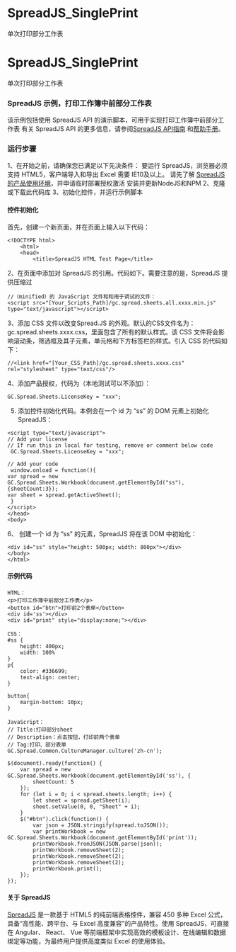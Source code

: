 # SpreadJS_SinglePrint
单次打印部分工作表

# SpreadJS_SinglePrint
单次打印部分工作表

### SpreadJS 示例，打印工作簿中前部分工作表
该示例包括使用 SpreadJS API 的演示脚本，可用于实现打印工作簿中前部分工作表
有关 SpreadJS API 的更多信息，请参阅[SpreadJS API指南]( https://demo.grapecity.com.cn/spreadjs/help/api/) 和[帮助手册]( https://help.grapecity.com.cn/pages/viewpage.action?pageId=5963808)。

### 运行步骤
1、在开始之前，请确保您已满足以下先决条件：
要运行 SpreadJS，浏览器必须支持 HTML5，客户端导入和导出 Excel 需要 IE10及以上。
请先了解 [SpreadJS 的产品使用环境]( https://www.grapecity.com.cn/developer/spreadjs/selection-guide/product-use-environment)，并申请临时部署授权激活
安装并更新NodeJS和NPM
2、克隆或下载此代码库
3、初始化控件，并运行示例脚本
#### 控件初始化
首先，创建一个新页面，并在页面上输入以下代码：
```
<!DOCTYPE html>
    <html>
    <head>
        <title>SpreadJS HTML Test Page</title>
```
2、在页面中添加对 SpreadJS 的引用。代码如下。需要注意的是，SpreadJS 提供压缩过
```
//（minified）的 JavaScript 文件和和用于调试的文件：
<script src="[Your_Scripts_Path]/gc.spread.sheets.all.xxxx.min.js" type="text/javascript"></script>
```
3、添加 CSS 文件以改变Spread.JS 的外观。默认的CSS文件名为： 
gc.spread.sheets.xxxx.css，里面包含了所有的默认样式。该 CSS 文件将会影响滚动条，筛选框及其子元素，单元格和下方标签栏的样式。引入 CSS 的代码如下：
```
//<link href="[Your_CSS_Path]/gc.spread.sheets.xxxx.css" rel="stylesheet" type="text/css"/>
```
4、添加产品授权，代码为（本地测试可以不添加）：
```
GC.Spread.Sheets.LicenseKey = "xxx";
```
5. 添加控件初始化代码。本例会在一个 id 为 “ss” 的 DOM 元素上初始化 SpreadJS：
```
<script type="text/javascript">
// Add your license
// If run this in local for testing, remove or comment below code
 GC.Spread.Sheets.LicenseKey = "xxx";

// Add your code
 window.onload = function(){
var spread = new GC.Spread.Sheets.Workbook(document.getElementById("ss"),{sheetCount:3});
var sheet = spread.getActiveSheet();
 }
</script>
</head>
<body>
```
6、 创建一个 id 为 “ss” 的元素，SpreadJS 将在该 DOM 中初始化：
```
<div id="ss" style="height: 500px; width: 800px"></div>
</body>
</html>
```
#### 示例代码
```
HTML：
<p>打印工作簿中前部分工作表</p>
<button id="btn">打印前2个表单</button>
<div id='ss'></div>
<div id="print" style="display:none;"></div>

CSS：
#ss {
    height: 400px;
    width: 100%
}
p{
    color: #336699;
    text-align: center;
}

button{
    margin-bottom: 10px;
}

JavaScript：
// Title:打印部分sheet
// Description：点击按钮，打印前两个表单
// Tag:打印、部分表单
GC.Spread.Common.CultureManager.culture('zh-cn');

$(document).ready(function() {
    var spread = new GC.Spread.Sheets.Workbook(document.getElementById('ss'), {
        sheetCount: 5
    });
    for (let i = 0; i < spread.sheets.length; i++) {
        let sheet = spread.getSheet(i);
        sheet.setValue(0, 0, "Sheet" + i);
    }
    $("#btn").click(function() {
        var json = JSON.stringify(spread.toJSON());
        var printWorkbook = new GC.Spread.Sheets.Workbook(document.getElementById('print'));
        printWorkbook.fromJSON(JSON.parse(json));
        printWorkbook.removeSheet(2);
        printWorkbook.removeSheet(2);
        printWorkbook.removeSheet(2);
        printWorkbook.print();
    });
});
```

#### 关于 SpreadJS
[SpreadJS]( https://www.grapecity.com.cn/developer/spreadjs) 是一款基于 HTML5 的纯前端表格控件，兼容 450 多种 Excel 公式，具备“高性能、跨平台、与 Excel 高度兼容”的产品特性。使用 SpreadJS，可直接在 Angular、 React、 Vue 等前端框架中实现高效的模板设计、在线编辑和数据绑定等功能，为最终用户提供高度类似 Excel 的使用体验。

